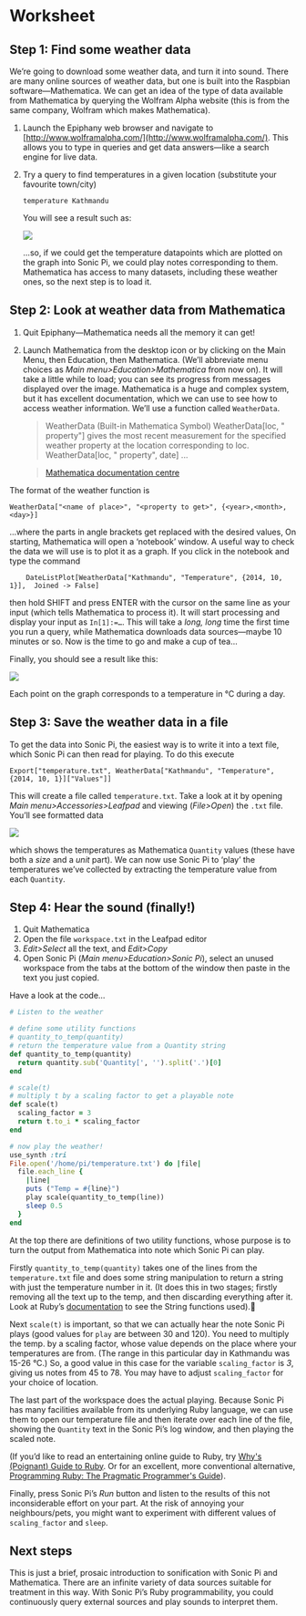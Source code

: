 # Worksheet
## Step 1: Find some weather data

We’re going to download some weather data, and turn it into sound. There are many online sources of weather data, but one is built into the Raspbian software—Mathematica. We can get an idea of the type of data available from Mathematica by querying the Wolfram Alpha website (this is from the same company, Wolfram which makes Mathematica).

1. Launch the Epiphany web browser and navigate to [http://www.wolframalpha.com/](http://www.wolframalpha.com/). This allows you to type in queries and get data answers—like a search engine for live data. 
1. Try a query to find temperatures in a given location (substitute your favourite town/city)

    `temperature Kathmandu`
    
    You will see a result such as:
    
    ![](images/wolframalpha.png)

    …so, if we could get the temperature datapoints which are plotted on the graph into Sonic Pi, we could play notes corresponding to them. Mathematica has access to many datasets, including these weather ones, so the next step is to load it.
    
## Step 2: Look at weather data from Mathematica

1. Quit Epiphany—Mathematica needs all the memory it can get!
2. Launch Mathematica from the desktop icon or by clicking on the Main Menu, then Education, then Mathematica. (We’ll abbreviate menu choices as _Main menu>Education>Mathematica_ from now on). It will take a little while to load; you can see its progress from messages displayed over the image.
    Mathematica is a huge and complex system, but it has excellent documentation, which we can use to see how to access weather information. We’ll use a function called `WeatherData`.
    
    >WeatherData   (Built-in Mathematica Symbol)
WeatherData[loc, " property"] gives the most recent measurement for the specified weather property at the location corresponding to loc. WeatherData[loc, " property", date] ...

    >[Mathematica documentation centre](http://reference.wolfram.com/documentation-search.html?query=weatherdata)
    
The format of the weather function is

```
WeatherData["<name of place>", "<property to get>", {<year>,<month>,<day>}]
```
 …where the parts in angle brackets get replaced with the desired values, 
 On starting, Mathematica will open a ‘notebook’ window. A useful way to check the data we will use is to plot it as a graph. If you click in the notebook and type the command
 
```
 	DateListPlot[WeatherData["Kathmandu", "Temperature", {2014, 10, 1}],  Joined -> False]
```
 	
then hold SHIFT and press ENTER with the cursor on the same line as your input (which tells Mathematica to process it). It will start processing and display your input as `In[1]:=…`. This will take a _long, long_ time the first time you run a query, while Mathematica downloads data sources—maybe 10 minutes or so. Now is the time to go and make a cup of tea…

Finally, you should see a result like this:

![](images/temp-graph.png)

Each point on the graph corresponds to a temperature in °C during a day. 

## Step 3: Save the weather data in a file

To get the data into Sonic Pi, the easiest way is to write it into a text file, which Sonic Pi can then read for playing. To do this execute

```
Export["temperature.txt", WeatherData["Kathmandu", "Temperature", {2014, 10, 1}]["Values"]]
```

This will create a file called `temperature.txt`. Take a look at it by opening _Main menu>Accessories>Leafpad_ and viewing (_File>Open_) the `.txt` file. You’ll see formatted data

![](images/temperatures.png)

which shows the temperatures as Mathematica `Quantity` values (these have both a _size_ and a _unit_ part). We can now use Sonic Pi to ‘play’ the temperatures we’ve collected by extracting the temperature value from each `Quantity`.

## Step 4: Hear the sound (finally!)

1. Quit Mathematica
2. Open the file `workspace.txt` in the Leafpad editor
3. _Edit>Select_ all the text, and _Edit>Copy_
4. Open Sonic Pi (_Main menu>Education>Sonic Pi_), select an unused workspace from the tabs at the bottom of the window then paste in the text you just copied.

Have a look at the code…
    
```ruby
# Listen to the weather

# define some utility functions
# quantity_to_temp(quantity)
# return the temperature value from a Quantity string 
def quantity_to_temp(quantity)
  return quantity.sub('Quantity[', '').split('.')[0]
end

# scale(t)
# multiply t by a scaling factor to get a playable note
def scale(t)
  scaling_factor = 3
  return t.to_i * scaling_factor
end

# now play the weather!
use_synth :tri
File.open('/home/pi/temperature.txt') do |file|
  file.each_line {
    |line|
    puts ("Temp = #{line}")    
    play scale(quantity_to_temp(line))
    sleep 0.5
  }
end
```

At the top there are definitions of two utility functions, whose purpose is to turn the output from Mathematica into note which Sonic Pi can play. 

Firstly `quantity_to_temp(quantity)` takes one of the lines from the `temperature.txt` file and does some string manipulation to return a string with just the temperature number in it. (It does this in two stages; firstly removing all the text up to the temp, and then discarding everything after it. Look at Ruby’s [documentation](http://www.ruby-doc.org/core-2.1.3/String.html) to see the String functions used).

Next `scale(t)` is important, so that we can actually hear the note Sonic Pi plays (good values for `play` are between 30 and 120). You need to multiply the temp. by a scaling factor, whose value depends on the place where your temperatures are from. (The range in this particular day in Kathmandu was 15-26 °C.) So, a good value in this case for the variable `scaling_factor` is _3_, giving us notes from 45 to 78. You may have to adjust `scaling_factor` for your choice of location.

The last part of the workspace does the actual playing. Because Sonic Pi has many facilities available from its underlying Ruby language, we can use them to open our temperature file and then iterate over each line of the file, showing the `Quantity` text in the Sonic Pi’s log window, and then playing the scaled note.

(If you’d like to read an entertaining online guide to Ruby, try [Why's (Poignant) Guide to Ruby](http://mislav.uniqpath.com/poignant-guide/). Or for an excellent, more conventional alternative, [Programming Ruby: The Pragmatic Programmer's Guide](http://ruby-doc.com/docs/ProgrammingRuby/)).

Finally, press Sonic Pi’s _Run_ button and listen to the results of this not inconsiderable effort on your part. At the risk of annoying your neighbours/pets, you might want to experiment with different values of `scaling_factor` and `sleep`. 

## Next steps

This is just a brief, prosaic introduction to sonification with Sonic Pi and Mathematica. There are an infinite variety of data sources suitable for treatment in this way. With Sonic Pi’s Ruby programmability, you could continuously query external sources and play sounds to interpret them. 

